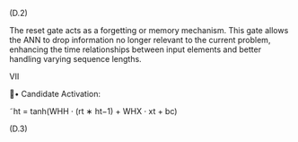 (D.2)

The reset gate acts as a forgetting or memory mechanism. This gate allows the ANN
to drop information no longer relevant to the current problem, enhancing the time
relationships between input elements and better handling varying sequence lengths.

VII

• Candidate Activation:

˜ht = tanh(WHH · (rt ∗ ht−1) + WHX · xt + bc)

(D.3)
